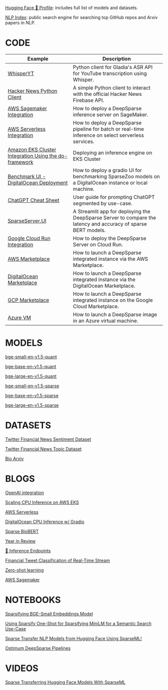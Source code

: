 [Hugging Face 🤗 Profile](https://huggingface.co/zeroshot): includes full list of models and datasets.

[NLP Index](https://index.quantumstat.com/): public search engine for searching top GitHub repos and Arxiv papers in NLP.

# CODE

| Example     |      Description      |
|----------|-------------|
| [WhisperYT](https://github.com/InquestGeronimo/whisperyt) | Python client for Gladia's ASR API for YouTube transcription using Whisper. |
| [Hacker News Python Client](https://github.com/InquestGeronimo/hacker-news-client) | A simple Python client to interact with the official Hacker News Firebase API. |
| [AWS Sagemaker Integration](https://github.com/neuralmagic/deepsparse/tree/main/examples/aws-sagemaker/)  | How to deploy a DeepSparse inference server on SageMaker. |
| [AWS Serverless Integration](https://github.com/neuralmagic/deepsparse/tree/main/examples/aws-serverless/)  | How to deploy a DeepSparse pipeline for batch or real-time inference on select serverless services. |
| [Amazon EKS Cluster Integration Using the do-framework](https://github.com/neuralmagic/aws-do-eks) | Deploying an inference engine on EKS Cluster |
| [Benchmark UI - DigitalOcean Deployment](https://github.com/neuralmagic/deepsparse/tree/main/examples/benchmark-ui/)  | How to deploy a gradio UI for benchmarking SparseZoo models on a DigitalOcean instance or local machine.  |
| [ChatGPT Cheat Sheet](https://github.com/neuralmagic/deepsparse/tree/main/examples/chatgpt-cheat-sheet/)  | User guide for prompting ChatGPT segmented by use-case.  |
| [SparseServer.UI](https://github.com/neuralmagic/deepsparse/tree/main/examples/sparseserver-ui/)  | A Streamlit app for deploying the DeepSparse Server to compare the latency and accuracy of sparse BERT models. |
| [Google Cloud Run Integration](https://github.com/neuralmagic/deepsparse/tree/main/examples/google-cloud-run/) | How to deploy the DeepSparse Server on Cloud Run. |
| [AWS Marketplace](https://github.com/neuralmagic/deepsparse/tree/main/examples/aws-marketplace/)  | How to launch a DeepSparse integrated instance via the AWS Marketplace. |
| [DigitalOcean Marketplace](https://github.com/neuralmagic/deepsparse/tree/main/examples/do-marketplace/)  | How to launch a DeepSparse integrated instance via the DigitalOcean Marketplace. |
| [GCP Marketplace](https://github.com/neuralmagic/deepsparse/tree/main/examples/gcp-marketplace/) | How to launch a DeepSparse integrated instance on the Google Cloud Marketplace. |
| [Azure VM](https://github.com/neuralmagic/deepsparse/tree/main/examples/azure-vm/)  | How to launch a DeepSparse image in an Azure virtual machine. |

# MODELS
[bge-small-en-v1.5-quant](https://huggingface.co/neuralmagic/bge-small-en-v1.5-quant)

[bge-base-en-v1.5-quant](https://huggingface.co/neuralmagic/bge-base-en-v1.5-quant)

[bge-large-en-v1.5-quant](https://huggingface.co/neuralmagic/bge-large-en-v1.5-quant)

[bge-small-en-v1.5-sparse](https://huggingface.co/neuralmagic/bge-small-en-v1.5-sparse)

[bge-base-en-v1.5-sparse](https://huggingface.co/neuralmagic/bge-base-en-v1.5-sparse)

[bge-large-en-v1.5-sparse](https://huggingface.co/neuralmagic/bge-large-en-v1.5-sparse)

# DATASETS
[Twitter Financial News Sentiment Dataset](https://huggingface.co/datasets/zeroshot/twitter-financial-news-sentiment)

[Twitter Financial News Topic Dataset](https://huggingface.co/datasets/zeroshot/twitter-financial-news-topic)

[Bio Arxiv](https://huggingface.co/datasets/zeroshot/arxiv-biology)

# BLOGS
[OpenAI integration](https://neuralmagic.com/blog/integrating-deepsparse-with-openais-api-for-fast-local-llms/)

[Scaling CPU Inference on AWS EKS](https://neuralmagic.com/blog/scaling-cpu-inference-on-aws-eks-with-deepsparse/)

[AWS Serverless](https://neuralmagic.com/blog/deploy-serverless-machine-learning-inference-on-aws-with-deepsparse/)

[DigitalOcean CPU Inference w/ Gradio](https://neuralmagic.com/blog/how-to-achieve-up-to-3x-ai-speedup-on-digitaloceans-premium-cpus/)

[Sparse BioBERT](https://neuralmagic.com/blog/revolutionizing-biology-research-with-lightning-fast-nlp-introducing-sparse-biobert/)

[Year in Review](https://neuralmagic.com/blog/2022-year-in-review-at-neural-magic/)

[🤗 Inference Endpoints](https://neuralmagic.com/blog/accelerate-hugging-face-inference-endpoints-with-deepsparse/)

[Financial Tweet Classification of Real-Time Stream](https://neuralmagic.com/blog/classifying-finance-tweets-in-real-time-with-sparse-transformers/)

[Zero-shot learning](https://neuralmagic.com/blog/faster-zero-shot-learning-with-sparsity/)

[AWS Sagemaker](https://neuralmagic.com/blog/deepsparse-engine-aws-sagemaker/)

# NOTEBOOKS
[Sparsifying BGE-Small Embeddings Model](https://colab.research.google.com/github/neuralmagic/examples/blob/main/notebooks/sparsify-bge-small/Sparsifying_BGE_Small.ipynb)

[Using Sparsify One-Shot for Sparsifying MiniLM for a Semantic Search Use-Case](https://colab.research.google.com/github/neuralmagic/examples/blob/main/notebooks/sparsify-sentence-embeddings/Sparsify_One-Shot.ipynb)

[Sparse Transfer NLP Models from Hugging Face Using SparseML!](https://www.youtube.com/redirect?event=video_description&redir_token=QUFFLUhqblg0YjlGNUFwZ1pRRzJhd0RwWndQRWV4ZUF2Z3xBQ3Jtc0trV21HVkhwZjNxQlMtY2xjVHRrMG9obzlybXFnNlNFQnJBeUlqZVR0WWY0aFp4YkczeEU5VnJ5Vzc5YVk1THBobjkxTlNLSDdhTHJhYkxvSENHWjNmYmptZlZnclRUS3M4T2NtZjVKclYtVjhBY0Z0TQ&q=https%3A%2F%2Fcolab.research.google.com%2Fdrive%2F1I5ez6ZpdT0K-yo7l9AXrrJ7tIFoEP8Jv&v=ltdKqiB7FFU)

[Optimum DeepSparse Pipelines](https://github.com/neuralmagic/examples/blob/main/notebooks/optimum-export/optimum-pipelines.ipynb)

# VIDEOS

[Sparse Transferring Hugging Face Models With SparseML](https://www.youtube.com/watch?v=ltdKqiB7FFU)
